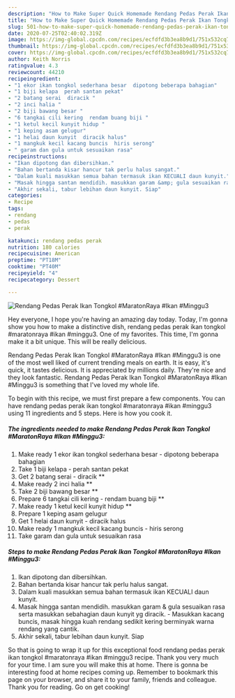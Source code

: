 ```yaml
---
description: "How to Make Super Quick Homemade Rendang Pedas Perak Ikan Tongkol #MaratonRaya #Ikan #Minggu3"
title: "How to Make Super Quick Homemade Rendang Pedas Perak Ikan Tongkol #MaratonRaya #Ikan #Minggu3"
slug: 501-how-to-make-super-quick-homemade-rendang-pedas-perak-ikan-tongkol-maratonraya-ikan-minggu3
date: 2020-07-25T02:40:02.319Z
image: https://img-global.cpcdn.com/recipes/ecfdfd3b3ea8b9d1/751x532cq70/rendang-pedas-perak-ikan-tongkol-maratonraya-ikan-minggu3-resipi-foto-utama.jpg
thumbnail: https://img-global.cpcdn.com/recipes/ecfdfd3b3ea8b9d1/751x532cq70/rendang-pedas-perak-ikan-tongkol-maratonraya-ikan-minggu3-resipi-foto-utama.jpg
cover: https://img-global.cpcdn.com/recipes/ecfdfd3b3ea8b9d1/751x532cq70/rendang-pedas-perak-ikan-tongkol-maratonraya-ikan-minggu3-resipi-foto-utama.jpg
author: Keith Norris
ratingvalue: 4.3
reviewcount: 44210
recipeingredient:
- "1 ekor ikan tongkol sederhana besar  dipotong beberapa bahagian"
- "1 biji kelapa  perah santan pekat"
- "2 batang serai  diracik "
- "2 inci halia "
- "2 biji bawang besar "
- "6 tangkai cili kering  rendam buang biji "
- "1 ketul kecil kunyit hidup "
- "1 keping asam gelugur"
- "1 helai daun kunyit  diracik halus"
- "1 mangkuk kecil kacang buncis  hiris serong"
- " garam dan gula untuk sesuaikan rasa"
recipeinstructions:
- "Ikan dipotong dan dibersihkan."
- "Bahan bertanda kisar hancur tak perlu halus sangat."
- "Dalam kuali masukkan semua bahan termasuk ikan KECUALI daun kunyit."
- "Masak hingga santan mendidih. masukkan garam &amp; gula sesuaikan rasa serta masukkan sebahagian daun kunyit yg diracik.  Masukkan kacang buncis, masak hingga kuah rendang sedikit kering berminyak warna rendang yang cantik."
- "Akhir sekali, tabur lebihan daun kunyit. Siap"
categories:
- Recipe
tags:
- rendang
- pedas
- perak

katakunci: rendang pedas perak 
nutrition: 180 calories
recipecuisine: American
preptime: "PT18M"
cooktime: "PT40M"
recipeyield: "4"
recipecategory: Dessert

---
```



![Rendang Pedas Perak Ikan Tongkol #MaratonRaya #Ikan #Minggu3](https://img-global.cpcdn.com/recipes/ecfdfd3b3ea8b9d1/751x532cq70/rendang-pedas-perak-ikan-tongkol-maratonraya-ikan-minggu3-resipi-foto-utama.jpg)

Hey everyone, I hope you're having an amazing day today. Today, I'm gonna show you how to make a distinctive dish, rendang pedas perak ikan tongkol #maratonraya #ikan #minggu3. One of my favorites. This time, I'm gonna make it a bit unique. This will be really delicious.



Rendang Pedas Perak Ikan Tongkol #MaratonRaya #Ikan #Minggu3 is one of the most well liked of current trending meals on earth. It is easy, it's quick, it tastes delicious. It is appreciated by millions daily. They're nice and they look fantastic. Rendang Pedas Perak Ikan Tongkol #MaratonRaya #Ikan #Minggu3 is something that I've loved my whole life.


To begin with this recipe, we must first prepare a few components. You can have rendang pedas perak ikan tongkol #maratonraya #ikan #minggu3 using 11 ingredients and 5 steps. Here is how you cook it.

<!--inarticleads1-->

##### The ingredients needed to make Rendang Pedas Perak Ikan Tongkol #MaratonRaya #Ikan #Minggu3:

1. Make ready 1 ekor ikan tongkol sederhana besar - dipotong beberapa bahagian
1. Take 1 biji kelapa - perah santan pekat
1. Get 2 batang serai - diracik **
1. Make ready 2 inci halia **
1. Take 2 biji bawang besar **
1. Prepare 6 tangkai cili kering - rendam buang biji **
1. Make ready 1 ketul kecil kunyit hidup **
1. Prepare 1 keping asam gelugur
1. Get 1 helai daun kunyit - diracik halus
1. Make ready 1 mangkuk kecil kacang buncis - hiris serong
1. Take  garam dan gula untuk sesuaikan rasa




<!--inarticleads2-->

##### Steps to make Rendang Pedas Perak Ikan Tongkol #MaratonRaya #Ikan #Minggu3:

1. Ikan dipotong dan dibersihkan.
1. Bahan bertanda kisar hancur tak perlu halus sangat.
1. Dalam kuali masukkan semua bahan termasuk ikan KECUALI daun kunyit.
1. Masak hingga santan mendidih. masukkan garam &amp; gula sesuaikan rasa serta masukkan sebahagian daun kunyit yg diracik.  - Masukkan kacang buncis, masak hingga kuah rendang sedikit kering berminyak warna rendang yang cantik.
1. Akhir sekali, tabur lebihan daun kunyit. Siap




So that is going to wrap it up for this exceptional food rendang pedas perak ikan tongkol #maratonraya #ikan #minggu3 recipe. Thank you very much for your time. I am sure you will make this at home. There is gonna be interesting food at home recipes coming up. Remember to bookmark this page on your browser, and share it to your family, friends and colleague. Thank you for reading. Go on get cooking!
